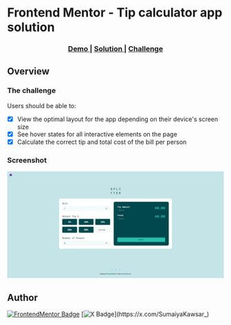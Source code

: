 # Frontend Mentor - Tip calculator app solution

<div align="center">
  <h3>
    <a href="https://sumaiyakawsar.github.io/frontend-mentor-challenges-using-react/#/project18">
      Demo
    </a>
    <span> | </span>
    <a href="https://github.com/sumaiyakawsar/frontend-mentor-challenges-using-react/tree/main/src/pages/18-tip-calculator-app">
      Solution
    </a>
    <span> | </span>
    <a href="https://www.frontendmentor.io/challenges/tip-calculator-app-ugJNGbJUX">
      Challenge
    </a>
  </h3>
</div>
 

 

## Overview

### The challenge

Users should be able to:

- [x] View the optimal layout for the app depending on their device's screen size
- [x] See hover states for all interactive elements on the page
- [x] Calculate the correct tip and total cost of the bill per person
 
### Screenshot

![Screenshot](../homepage/images/project18-tip-calculator.webp)

 

   
## Author

[![FrontendMentor Badge](https://img.shields.io/badge/-_SumaiyaKawsar_-3F54A3?style=plastic&labelColor=3F54A3&logo=frontend-mentor&logoColor=white&link=https://www.frontendmentor.io/profile/sumaiyakawsar)](https://www.frontendmentor.io/profile/sumaiyakawsar) [![X Badge](https://img.shields.io/badge/-_SumaiyaKawsar_-black?style=plastic&labelColor=black&logo=X&logoColor=white&link=https://x.com/SumaiyaKawsar_)](https://x.com/SumaiyaKawsar_)